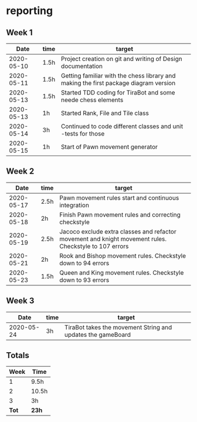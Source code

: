 #  reporting

## Week 1

Date       | time | target |
-----------|------|--------|
2020-05-10 | 1.5h | Project creation on git and writing of Design documentation |
2020-05-11 | 1.5h | Getting familiar with the chess library and making the first package diagram version |
2020-05-13 | 1.5h | Started TDD coding for TiraBot and some neede chess elements |
2020-05-13 | 1h | Started Rank, File and Tile class |
2020-05-14 | 3h | Continued to code different classes and unit -tests for those |
2020-05-15 | 1h | Start of Pawn movement generator |

## Week 2

Date       | time | target |
-----------|------|--------|
2020-05-17 | 2.5h | Pawn movement rules start and continuous integration |
2020-05-18 | 2h | Finish Pawn movement rules and correcting checkstyle |
2020-05-19 | 2.5h | Jacoco exclude extra classes and refactor movement and knight movement rules. Checkstyle to 107 errors |
2020-05-21 | 2h | Rook and Bishop movement rules. Checkstyle down to 94 errors |
2020-05-23 | 1.5h | Queen and King movement rules. Checkstyle down to 93 errors |

## Week 3

Date       | time | target |
-----------|------|--------|
2020-05-24 | 3h | TiraBot takes the movement String and updates the gameBoard |

## Totals

 Week   | Time     |
--------|----------|
 1      | 9.5h    |
 2      | 10.5h    |
 3      | 3h    |
**Tot** | **23h** |
